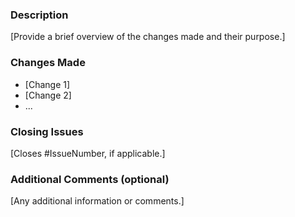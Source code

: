 ### Description

[Provide a brief overview of the changes made and their purpose.]

### Changes Made

- [Change 1]
- [Change 2]
- ...

### Closing Issues

[Closes #IssueNumber, if applicable.]


### Additional Comments (optional)

[Any additional information or comments.]

